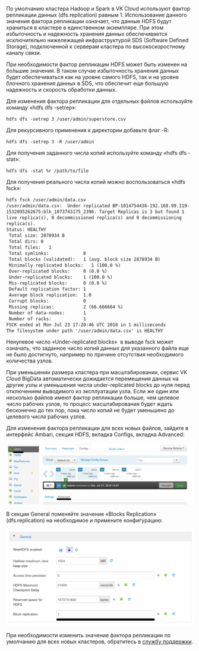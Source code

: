 По умолчанию кластера Hadoop и Spark в VK Cloud используют фактор репликации данных (dfs.replication) равным 1. Использование данного значения фактора репликации означает, что данные HDFS будут храниться в кластере в единственном экземпляре. При этом избыточность и надежность хранения данных обеспечивается исключительно нижележащей инфраструктурой SDS (Software Defined Storage), подключенной к серверам кластера по высокоскоростному каналу связи.

При необходимости фактор репликации HDFS может быть изменен на бо́льшие значения. В таком случае избыточность хранения данных будет обеспечиваться как на уровне самого HDFS, так и на уровне блочного хранения данных в SDS, что обеспечит еще большую надежность и скорость обработки данных.

Для изменения фактора репликации для отдельных файлов используйте команду «hdfs dfs -setrep»:

```
hdfs dfs -setrep 3 /user/admin/superstore.csv
```

Для рекурсивного применения к директории добавьте флаг -R:

```
hdfs dfs -setrep 3 -R /user/admin
```

Для получения заданного числа копий используйте команду «hdfs dfs -stat»:

```
hdfs dfs -stat %r /path/to/file
```

Для получения реального числа копий можно воспользоваться «hdfs fsck»:

```
hdfs fsck /user/admin/data.csv
/user/admin/data.csv:  Under replicated BP-1014754436-192.168.99.119-1532095262675:blk_1073743175_2396. Target Replicas is 3 but found 1 live replica(s), 0 decommissioned replica(s) and 0 decommissioning replica(s).
Status: HEALTHY
 Total size: 2878934 B
 Total dirs: 0
 Total files:   1
 Total symlinks:             0
 Total blocks (validated):   1 (avg. block size 2878934 B)
 Minimally replicated blocks:   1 (100.0 %)
 Over-replicated blocks:     0 (0.0 %)
 Under-replicated blocks:    1 (100.0 %)
 Mis-replicated blocks:      0 (0.0 %)
 Default replication factor: 1
 Average block replication:  1.0
 Corrupt blocks:             0
 Missing replicas:           2 (66.666664 %)
 Number of data-nodes:       1
 Number of racks:            1
FSCK ended at Mon Jul 23 17:20:46 UTC 2018 in 1 milliseconds
The filesystem under path '/user/admin/data.csv' is HEALTHY 
```

Ненулевое число «Under-replicated blocks»  в выводе fsck может означать, что заданное число копий данных для указанного файла еще не было достигнуто, например по причине отсутствия необходимого количества узлов.

При уменьшении размера кластера при масштабировании, сервис VK Cloud BigData автоматически дожидается перемещения данных на другие узлы и уменьшения числа under-replicated blocks до нуля перед отключением выводимого из эксплуатации узла. Если же один или несколько файлов имеют фактор репликации больше, чем целевое число рабочих узлов, то процесс масштабирования будет ждать бесконечно до тех пор, пока число копий не будет уменьшено до целевого числа рабочих узлов.

Для изменения фактора репликации для всех новых файлов, зайдите в интерфейс Ambari, секция HDFS, вкладка Configs, вкладка Advanced:

![](./assets/1533046115824-2ce07976e68515d9bfdbe5924ef79276-png)

В секции General поменяйте значение «Blocks Replication» (dfs.replication) на необходимое и примените конфигурацию:

![](./assets/helpjuice_production-2fuploads-2fupload-2fimage-2f4120-2fdirect-2f1533046135432-b26e6beccf2edf95b143bde26456885d-png)

При необходимости изменить значение фактора репликации по умолчанию для всех новых кластеров, обратитесь в [службу поддержки](https://help.mail.ru/infra/support).
